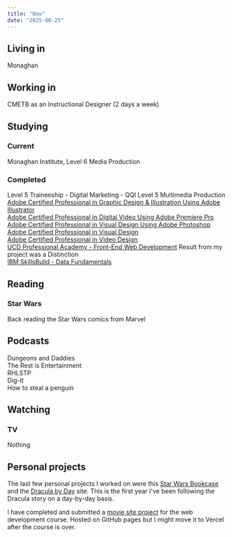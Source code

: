 ```yaml
---
title: "Now"
date: "2025-00-25"
---
```


## Living in

Monaghan

## Working in

CMETB as an Instructional Designer (2 days a week)

## Studying

### Current

Monaghan Institute, Level 6 Media Production

### Completed

Level 5 Traineeship - Digital Marketing - QQI Level 5 Multimedia Production  
[Adobe Certified Professional in Graphic Design & Illustration Using Adobe Illustrator](https://www.credly.com/earner/earned/badge/5d609c62-bdd1-4497-bd80-f6f13e15e832)  
[Adobe Certified Professional in Digital Video Using Adobe Premiere Pro](https://www.credly.com/earner/earned/badge/b7b7bdc9-316c-4c07-ac99-978532cc7ce8)  
[Adobe Certified Professional in Visual Design Using Adobe Photoshop](https://www.credly.com/earner/earned/badge/c2f8fab8-14f7-4f11-a932-bd6758af7acf)  
[Adobe Certified Professional in Visual Design](https://www.credly.com/earner/earned/badge/7d0d4ad0-b413-4bfe-a980-6d6a5a9da6f2)  
[Adobe Certified Professional in Video Design](https://www.credly.com/earner/earned/badge/20b0e37d-d516-4050-a2df-573876fe4465)  
[UCD Professional Academy - Front-End Web Development](https://www.ucd.ie/professionalacademy/findyourcourse/front-end-web-development/) Result from my project was a Distinction  
[IBM SkillsBuild - Data Fundamentals](https://skillsbuild.org/adult-learners/explore-learning/data-analyst#sb--adult-learners-journey)

## Reading

### Star Wars

Back reading the Star Wars comics from Marvel

## Podcasts

Dungeons and Daddies  
The Rest is Entertainment  
RHLSTP  
Dig-It  
How to steal a penguin

## Watching

### TV

Nothing

## Personal projects

The last few personal projects I worked on were this [Star Wars Bookcase](https://star-wars-bookcase.vercel.app/) and the [Dracula by Day](https://dracula-by-day.vercel.app/) site. This is the first year I've been following the Dracula story on a day-by-day basis.

I have completed and submitted a [movie site project](https://paddyfed.github.io/movies-movies-movies) for the web development course. Hosted on GitHub pages but I might move it to Vercel after the course is over.
